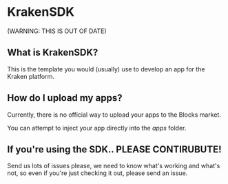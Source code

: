 # KrakenSDK
(WARNING: THIS IS OUT OF DATE)
## What is KrakenSDK?
This is the template you would (usually) use to develop an app for the Kraken platform.
## How do I upload my apps?
Currently, there is no official way to upload your apps to the Blocks market.

You can attempt to inject your app directly into the *apps* folder.

## If you're using the SDK.. PLEASE CONTIRUBUTE!
Send us lots of issues please, we need to know what's working and what's not, so even if you're just checking it out, please send an issue.
